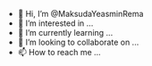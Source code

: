 - 👋 Hi, I’m @MaksudaYeasminRema
- 👀 I’m interested in ...
- 🌱 I’m currently learning ...
- 💞️ I’m looking to collaborate on ...
- 📫 How to reach me ...

<!---
MaksudaYeasminRema/MaksudaYeasminRema is a ✨ special ✨ repository because its `README.md` (this file) appears on your GitHub profile.
You can click the Preview link to take a look at your changes.
--->
